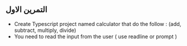 
 ## التمرين الاول
-   Create Typescript project named calculator that do the follow : (add, subtract, multiply, divide)
-   You need to read the input from the user ( use readline or prompt )


